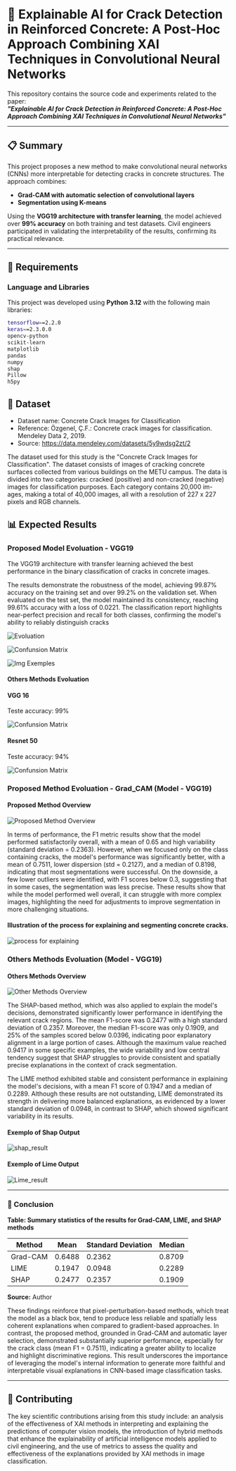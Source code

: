 # 🧠 Explainable AI for Crack Detection in Reinforced Concrete: A Post-Hoc Approach Combining XAI Techniques in Convolutional Neural Networks

This repository contains the source code and experiments related to the paper:  
**_"Explainable AI for Crack Detection in Reinforced Concrete: A Post-Hoc Approach Combining XAI Techniques in Convolutional Neural Networks"_**  

---

## 📋 Summary

This project proposes a new method to make convolutional neural networks (CNNs) more interpretable for detecting cracks in concrete structures. The approach combines:

- **Grad-CAM with automatic selection of convolutional layers**
- **Segmentation using K-means**

Using the **VGG19 architecture with transfer learning**, the model achieved over **99% accuracy** on both training and test datasets. Civil engineers participated in validating the interpretability of the results, confirming its practical relevance.

---

## 🧪 Requirements

### Language and Libraries
This project was developed using **Python 3.12** with the following main libraries:

```bash
tensorflow==2.2.0
keras==2.3.0.0
opencv-python
scikit-learn
matplotlib
pandas
numpy
shap
Pillow
h5py
```

## 🧠 Dataset

- Dataset name: Concrete Crack Images for Classification
- Reference: Özgenel, Ç.F.: Concrete crack images for classification. Mendeley Data 2, 2019.
- Source: https://data.mendeley.com/datasets/5y9wdsg2zt/2

The dataset used for this study is the "Concrete Crack Images for Classification". The dataset consists of images of cracking concrete surfaces collected from
various buildings on the METU campus.
The data is divided into two categories: cracked (positive) and non-cracked
(negative) images for classification purposes. Each category contains 20,000 im-
ages, making a total of 40,000 images, all with a resolution of 227 x 227 pixels
and RGB channels.


## 📊 Expected Results

### Proposed Model Evoluation - VGG19
The VGG19 architecture with transfer learning achieved the best performance in the binary classification of cracks in concrete images.

The results demonstrate the robustness of the model, achieving 99.87\% accuracy on the training set and over 99.2\% on the validation set. When evaluated on the test set, the model maintained its consistency, reaching 99.61\% accuracy with a loss of 0.0221. The classification report highlights near-perfect precision and recall for both classes, confirming the model's ability to reliably distinguish cracks

![Evoluation](images/image-2.png)

![Confunsion Matrix](images/image.png)

![Img Exemples](images/image-1.png)

#### Others Methods Evoluation

#### VGG 16 
Teste accuracy: 99%

![Confunsion Matrix](images/matrix_vgg16.png)

#### Resnet 50
Teste accuracy: 94%

![Confunsion Matrix](images/matrix_resnet.png)

### Proposed Method Evoluation - Grad_CAM (Model - VGG19)

#### Proposed Method Overview
![Proposed Method Overview](images/image-3.png)

In terms of performance, the F1 metric results show that the model performed satisfactorily overall, with a mean of 0.65 and high variability (standard deviation = 0.2363). However, when we focused only on the class containing cracks, the model's performance was significantly better, with a mean of 0.7511, lower dispersion (std = 0.2127), and a median of 0.8198, indicating that most segmentations were successful. On the downside, a few lower outliers were identified, with F1 scores below 0.3, suggesting that in some cases, the segmentation was less precise. These results show that while the model performed well overall, it can struggle with more complex images, highlighting the need for adjustments to improve segmentation in more challenging situations.

#### Illustration of the process for explaining and segmenting concrete cracks.
![process for explaining](images/image-4.png)

### Others Methods Evoluation (Model - VGG19)

#### Others Methods Overview
![Other Methods Overview](<images/Diagrama shap.png>)

The SHAP-based method, which was also applied to explain the model's decisions, demonstrated significantly lower performance in identifying the relevant crack regions. The mean F1-score was 0.2477 with a high standard deviation of 0.2357. Moreover, the median F1-score was only 0.1909, and 25\% of the samples scored below 0.0396, indicating poor explanatory alignment in a large portion of cases. Although the maximum value reached 0.9417 in some specific examples, the wide variability and low central tendency suggest that SHAP struggles to provide consistent and spatially precise explanations in the context of crack segmentation.

The LIME method exhibited stable and consistent performance in explaining the model's decisions, with a mean F1 score of 0.1947 and a median of 0.2289. Although these results are not outstanding, LIME demonstrated its strength in delivering more balanced explanations, as evidenced by a lower standard deviation of 0.0948, in contrast to SHAP, which showed significant variability in its results.

#### Exemplo of Shap Output
![shap_result](images/image-7.png)

#### Exemplo of Lime Output
![Lime_result](images/image-6.png)

---

### 🎯 Conclusion
**Table: Summary statistics of the results for Grad-CAM, LIME, and SHAP methods**

| Method   | Mean    | Standard Deviation | Median  |
|----------|---------|--------------------|---------|
| Grad-CAM | 0.6488  | 0.2362             | 0.8709  |
| LIME     | 0.1947  | 0.0948             | 0.2289  |
| SHAP     | 0.2477  | 0.2357             | 0.1909  |

**Source:** Author


These findings reinforce that pixel-perturbation-based methods, which treat the model as a black box, tend to produce less reliable and spatially less coherent explanations when compared to gradient-based approaches. In contrast, the proposed method, grounded in Grad-CAM and automatic layer selection, demonstrated substantially superior performance, especially for the crack class (mean F1 = 0.7511), indicating a greater ability to localize and highlight discriminative regions. This result underscores the importance of leveraging the model's internal information to generate more faithful and interpretable visual explanations in CNN-based image classification tasks.

---

## 🤝 Contributing

The key scientific contributions arising from this
study include: an analysis of the effectiveness of XAI methods in interpreting and
explaining the predictions of computer vision models, the introduction of hybrid
methods that enhance the explainability of artificial intelligence models applied
to civil engineering, and the use of metrics to assess the quality and effectiveness
of the explanations provided by XAI methods in image classification.
